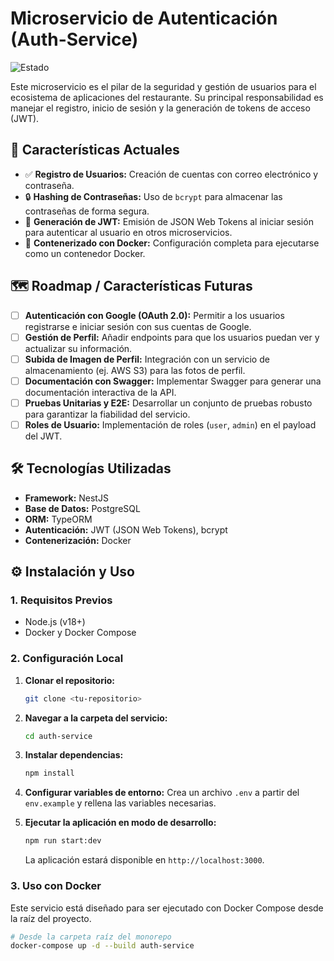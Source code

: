 # Microservicio de Autenticación (Auth-Service)

![Estado](https://img.shields.io/badge/estado-en%20desarrollo-yellow)

Este microservicio es el pilar de la seguridad y gestión de usuarios para el ecosistema de aplicaciones del restaurante. Su principal responsabilidad es manejar el registro, inicio de sesión y la generación de tokens de acceso (JWT).

## 🚀 Características Actuales

-   ✅ **Registro de Usuarios:** Creación de cuentas con correo electrónico y contraseña.
-   🔒 **Hashing de Contraseñas:** Uso de `bcrypt` para almacenar las contraseñas de forma segura.
-   🔑 **Generación de JWT:** Emisión de JSON Web Tokens al iniciar sesión para autenticar al usuario en otros microservicios.
-   🐳 **Contenerizado con Docker:** Configuración completa para ejecutarse como un contenedor Docker.

## 🗺️ Roadmap / Características Futuras

-   [ ] **Autenticación con Google (OAuth 2.0):** Permitir a los usuarios registrarse e iniciar sesión con sus cuentas de Google.
-   [ ] **Gestión de Perfil:** Añadir endpoints para que los usuarios puedan ver y actualizar su información.
-   [ ] **Subida de Imagen de Perfil:** Integración con un servicio de almacenamiento (ej. AWS S3) para las fotos de perfil.
-   [ ] **Documentación con Swagger:** Implementar Swagger para generar una documentación interactiva de la API.
-   [ ] **Pruebas Unitarias y E2E:** Desarrollar un conjunto de pruebas robusto para garantizar la fiabilidad del servicio.
-   [ ] **Roles de Usuario:** Implementación de roles (`user`, `admin`) en el payload del JWT.

## 🛠️ Tecnologías Utilizadas

-   **Framework:** NestJS
-   **Base de Datos:** PostgreSQL
-   **ORM:** TypeORM
-   **Autenticación:** JWT (JSON Web Tokens), bcrypt
-   **Contenerización:** Docker

## ⚙️ Instalación y Uso

### 1. Requisitos Previos

-   Node.js (v18+)
-   Docker y Docker Compose

### 2. Configuración Local

1.  **Clonar el repositorio:**
    ```bash
    git clone <tu-repositorio>
    ```

2.  **Navegar a la carpeta del servicio:**
    ```bash
    cd auth-service
    ```

3.  **Instalar dependencias:**
    ```bash
    npm install
    ```

4.  **Configurar variables de entorno:**
    Crea un archivo `.env` a partir del `env.example` y rellena las variables necesarias.

5.  **Ejecutar la aplicación en modo de desarrollo:**
    ```bash
    npm run start:dev
    ```
    La aplicación estará disponible en `http://localhost:3000`.

### 3. Uso con Docker

Este servicio está diseñado para ser ejecutado con Docker Compose desde la raíz del proyecto.

```bash
# Desde la carpeta raíz del monorepo
docker-compose up -d --build auth-service

